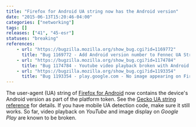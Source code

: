 ```yaml
---
title: "Firefox for Android UA string now has the Android version"
date: "2015-06-13T15:20:46-04:00"
categories: ["networking"]
tags: []
releases: ["41", "45-esr"]
statuses: "breaking"
references:
    - url: "https://bugzilla.mozilla.org/show_bug.cgi?id=1169772"
      title: "Bug 1169772 - Add Android version number to Fennec UA String"
    - url: "https://bugzilla.mozilla.org/show_bug.cgi?id=1174784"
      title: "Bug 1174784 - Youtube video playback broken with Android version in UA string"
    - url: "https://bugzilla.mozilla.org/show_bug.cgi?id=1193354"
      title: "Bug 1193354 - play.google.com - No image appearing on Firefox for Android"
---
```

The user-agent (UA) string of [Firefox for Android](https://developer.mozilla.org/Firefox_for_Android) now contains the device's Android version as part of the platform token. See the [Gecko UA string reference](https://developer.mozilla.org/docs/Web/HTTP/Gecko_user_agent_string_reference#Android_%28version_41_and_above%29) for details. If you have mobile UA detection code, make sure it still works. So far, video playback on *YouTube* and image display on *Google Play* are known to be broken.
